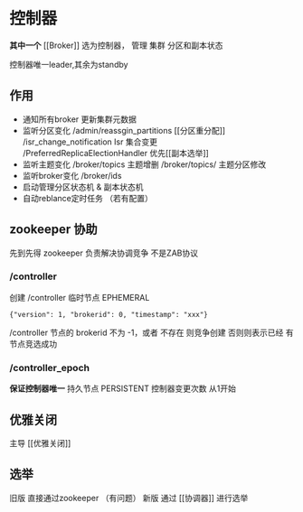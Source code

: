 # 控制器
**其中一个** [[Broker]] 选为控制器， 管理 集群 分区和副本状态

控制器唯一leader,其余为standby

## 作用
 - 通知所有broker 更新集群元数据
 -  监听分区变化
/admin/reassgin_partitions [[分区重分配]]
/isr_change_notification Isr 集合变更  
/PreferredReplicaElectionHandler 优先[[副本选举]]
 - 监听主题变化 
/broker/topics 主题增删
/broker/topics/<topic> 主题分区修改
 - 监听broker变化 /broker/ids
 - 启动管理分区状态机 & 副本状态机
 - 自动reblance定时任务 （若有配置）

## zookeeper 协助
先到先得 zookeeper 负责解决协调竞争 不是ZAB协议


### /controller
创建 /controller 临时节点 EPHEMERAL
```
{"version": 1, "brokerid": 0, "timestamp": "xxx"}
```

/controller 节点的 brokerid 不为 -1，或者 不存在 则竞争创建
否则则表示已经 有节点竞选成功 


### /controller_epoch
**保证控制器唯一**
持久节点 PERSISTENT
控制器变更次数 从1开始



## 优雅关闭
主导 [[优雅关闭]]

## 选举
旧版 直接通过zookeeper （有问题）
新版 通过 [[协调器]] 进行选举